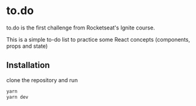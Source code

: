 # to.do

to.do is the first challenge from Rocketseat's Ignite course.  

This is a simple to-do list to practice some React concepts (components, props and state)

## Installation

clone the repository and run
```bash
yarn
yarn dev
```